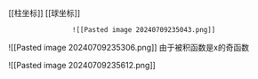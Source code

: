 [[柱坐标]]
[[球坐标]]

					![[Pasted image 20240709235043.png]]
![[Pasted image 20240709235306.png]]
由于被积函数是x的奇函数

![[Pasted image 20240709235612.png]]


